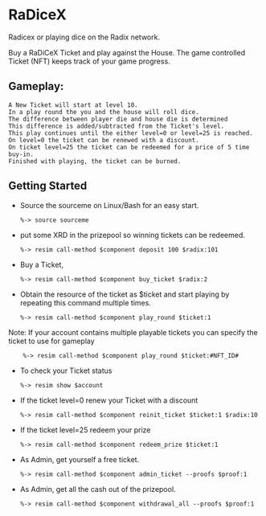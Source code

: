# RaDiceX

Radicex or playing dice on the Radix network.</br>

Buy a RaDiCeX Ticket and play against the House. The game controlled Ticket (NFT) keeps track of your game progress.</br>

## Gameplay:
    A New Ticket will start at level 10.
    In a play round the you and the house will roll dice.
    The difference between player die and house die is determined
    This difference is added/subtracted from the Ticket's level. 
    This play continues until the either level=0 or level=25 is reached. 
    On level=0 the ticket can be renewed with a discount. 
    On ticket level=25 the ticket can be redeemed for a price of 5 time buy-in.
    Finished with playing, the ticket can be burned.

## Getting Started
-   Source the sourceme on Linux/Bash for an easy start.

        %-> source sourceme
-   put some XRD in the prizepool so winning tickets can be redeemed.
       
        %-> resim call-method $component deposit 100 $radix:101
-   Buy a Ticket,

        %-> resim call-method $component buy_ticket $radix:2
-   Obtain the resource of the ticket as $ticket and start playing by repeating this command multiple times.

        %-> resim call-method $component play_round $ticket:1
Note: If your account contains multiple playable tickets you can specify the ticket to use for gameplay

        %-> resim call-method $component play_round $ticket:#NFT_ID#

-   To check your Ticket status

        %-> resim show $account

-   If the ticket level=0 renew your Ticket with a discount

        %-> resim call-method $component reinit_ticket $ticket:1 $radix:10

-   If the ticket level=25 redeem your prize

        %-> resim call-method $component redeem_prize $ticket:1


-   As Admin, get yourself a free ticket.

        %-> resim call-method $component admin_ticket --proofs $proof:1

-   As Admin, get all the cash out of the prizepool.

        %-> resim call-method $component withdrawal_all --proofs $proof:1
